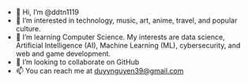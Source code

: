 - 👋 Hi, I’m @ddtn1119
- 👀 I’m interested in technology, music, art, anime, travel, and popular culture.
- 🌱 I’m learning Computer Science. My interests are data science, Artificial Intelligence (AI), Machine Learning (ML), cybersecurity, and web and game development.
- 💞️ I’m looking to collaborate on GitHub
- 📫 You can reach me at duyynguyen39@gmail.com

<!---
ddtn1119/ddtn1119 is a ✨ special ✨ repository because its `README.md` (this file) appears on your GitHub profile.
You can click the Preview link to take a look at your changes.
--->
